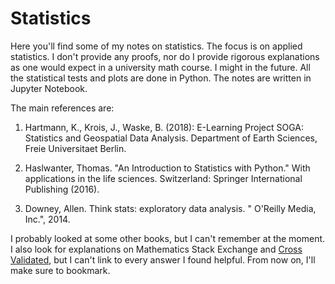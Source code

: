 # Statistics 

Here you'll find some of my notes on statistics. The focus is on applied statistics. I don't provide any proofs, nor do I provide rigorous explanations as one would expect in a university math course. I might in the future. All the statistical tests and plots are done in Python. The notes are written in Jupyter Notebook.

The main references are:

1. Hartmann, K., Krois, J., Waske, B. (2018): E-Learning Project SOGA: Statistics and Geospatial Data Analysis. Department of Earth Sciences, Freie Universitaet Berlin.

2. Haslwanter, Thomas. "An Introduction to Statistics with Python." With applications in the life sciences. Switzerland: Springer International Publishing (2016).

3. Downey, Allen. Think stats: exploratory data analysis. " O'Reilly Media, Inc.", 2014.

I probably looked at some other books, but I can't remember at the moment. I also look for explanations on Mathematics Stack Exchange and [Cross Validated](https://stats.stackexchange.com/), but I can't link to every answer I found helpful. From now on, I'll make sure to bookmark.
